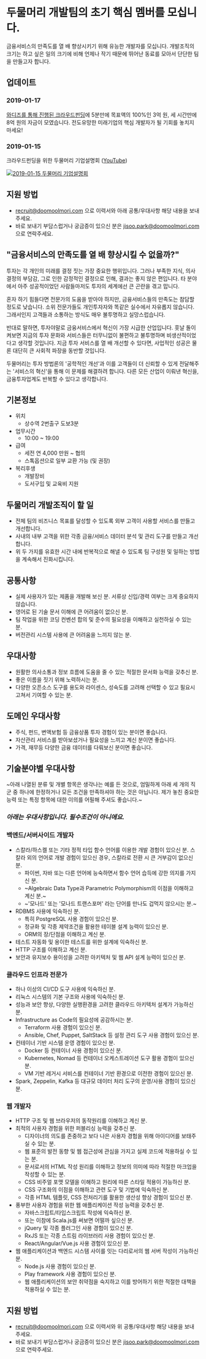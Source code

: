  # 두물머리 개발팀의 초기 핵심 멤버를 모십니다.

금융서비스의 만족도를 열 배 향상시키기 위해 유능한 개발자를 모십니다. 개발조직의 크기는 하고 싶은 일의 크기에 비해 언제나 작기 때문에 뛰어난 동료를 모아서 단단한 팀을 만들고자 합니다.

## 업데이트

### 2019-01-17

[와디즈를 통해 진행된 크라우드펀딩](https://www.wadiz.kr/web/equity/campaign/1206)에 5분만에 목표액의 100%인 3억 원, 세 시간만에 8억 원의 자금이 모였습니다. 전도유망한 미래기업의 핵심 개발자가 될 기회를 놓치지 마세요!

### 2019-01-15

크라우드펀딩을 위한 두물머리 기업설명회 ([YouTube](https://www.youtube.com/watch?v=G-H3wQxxzSM))

[![2019-01-15 두물머리 기업설명회](https://img.youtube.com/vi/G-H3wQxxzSM/0.jpg)](https://www.youtube.com/watch?v=G-H3wQxxzSM)


## 지원 방법

- recruit@doomoolmori.com 으로 이력서와 아래 공통/우대사항 해당 내용을 보내 주세요.
- 바로 보내기 부담스럽거나 궁금증이 있으신 분은 jisoo.park@doomoolmori.com 으로 연락주세요.


## "금융서비스의 만족도를 열 배 향상시킬 수 없을까?"

투자는 각 개인의 미래를 결정 짓는 가장 중요한 행위입니다. 그러나 부족한 지식, 의사결정의 부담감, 그로 인한 감정적인 결정으로 인해, 결과는 좋지 않은 편입니다. 타 분야에서 아주 성공적이었던 사람들마저도 투자의 세계에선 큰 곤란을 겪고 맙니다.

혼자 하기 힘들다면 전문가의 도움을 받아야 하지만, 금융서비스들의 만족도는 참담할 정도로 낮습니다. 소위 전문가들도 개인투자자와 똑같은 실수에서 자유롭지 않습니다. 그래서인지 고객들과 소통하는 방식도 매우 불투명하고 실망스럽습니다. 

반대로 말하면, 투자야말로 금융서비스에서 혁신이 가장 시급한 산업입니다. 훗날 돌이켜보면 지금의 투자 문화와 서비스들은 터무니없이 불편하고 불투명하며 비생산적이었다고 생각할 것입니다. 지금 투자 서비스를 열 배 개선할 수 있다면, 사업적인 성공은 물론 대단히 큰 사회적 파장을 동반할 것입니다. 

두물머리는 투자 방법론의 '공학적인 개선'과 이를 고객들이 더 신뢰할 수 있게 전달해주는 '서비스의 혁신'을 통해 이 문제를 해결하려 합니다. 다른 모든 산업이 이뤄낸 혁신을, 금융투자업계도 반복할 수 있다고 생각합니다.


## 기본정보

- 위치
  - 상수역 2번출구 도보3분
- 업무시간
  - 10:00 ~ 19:00
- 급여
  - 세전 연 4,000 만원 ~ 협의
  - 스톡옵션으로 일부 교환 가능 (및 권장)
- 복리후생
  - 개발장비
  - 도서구입 및 교육비 지원



## 두물머리 개발조직이 할 일

- 전체 팀의 비즈니스 목표를 달성할 수 있도록 외부 고객이 사용할 서비스를 만들고 개선합니다.
- 사내의 내부 고객을 위한 각종 금융/서비스 데이터 분석 및 관리 도구를 만들고 개선합니다.
- 위 두 가지를 유효한 시간 내에 반복적으로 해낼 수 있도록 팀 구성원 및 일하는 방법을 계속해서 진화시킵니다.



## 공통사항

- 실제 사용자가 있는 제품을 개발해 보신 분. 서류상 신입/경력 여부는 크게 중요하지 않습니다.
- 영어로 된 기술 문서 이해에 큰 어려움이 없으신 분.
- 팀 작업을 위한 코딩 컨벤션 합의 및 준수의 필요성을 이해하고 실천하실 수 있는 분.
- 버전관리 시스템 사용에 큰 어려움을 느끼지 않는 분.



## 우대사항

- 원활한 의사소통과 정보 흐름에 도움을 줄 수 있는 적절한 문서화 능력을 갖추신 분.
- 좋은 이름을 짓기 위해 노력하시는 분.
- 다양한 오픈소스 도구를 용도와 라이센스, 성숙도를 고려해 선택할 수 있고 필요시 고쳐서 기여할 수 있는 분.



## 도메인 우대사항

- 주식, 펀드, 변액보험 등 금융상품 투자 경험이 있는 분이면 좋습니다.
- 자산관리 서비스를 받아보셨거나 필요성을 느끼고 계신 분이면 좋습니다.
- 가격, 재무등 다양한 금융 데이터를 다뤄보신 분이면 좋습니다.



## 기술분야별 우대사항

~아래 나열된 분류 및 개별 항목은 생각나는 예를 든 것으로, 엄밀하게 아래 세 개의 직군 중 하나에 한정하거나 모든 조건을 만족하셔야 하는 것은 아닙니다. 제가 놓친 중요한 능력 또는 특정 항목에 대한 이의를 어필해 주셔도 좋습니다.~

### _아래는 우대사항입니다. 필수조건이 아니에요._



### 백엔드/서버사이드 개발자 

- 스칼라/하스켈 또는 기타 정적 타입 함수 언어를 이용한 개발 경험이 있으신 분. 스칼라 외의 언어로 개발 경험이 있으신 경우, 스칼라로 전환 시 큰 거부감이 없으신 분.
  - 파이썬, 자바 또는 다른 언어에 능숙하면서 함수 언어 습득에 강한 의지를 가지신 분.
  - ~Algebraic Data Type과 Parametric Polymorphism의 이점을 이해하고 계신 분.~
  - ~'모나드' 또는 '모나드 트랜스포머' 라는 단어를 만나도 겁먹지 않으시는 분.~
- RDBMS 사용에 익숙하신 분.
  - 특히 PostgreSQL 사용 경험이 있으신 분.
  - 정규화 및 각종 제약조건을 활용한 테이블 설계 능력이 있으신 분.
  - ORM의 장/단점을 이해하고 계신 분.
- 테스트 자동화 및 용이한 테스트를 위한 설계에 익숙하신 분.
- HTTP 구조를 이해하고 계신 분.
- 보안과 유지보수 용이성을 고려한 아키텍처 및 웹 API 설계 능력이 있으신 분.



### 클라우드 인프라 전문가

- 하나 이상의 CI/CD 도구 사용에 익숙하신 분.
- 리눅스 시스템의 기본 구조와 사용에 익숙하신 분.
- 성능과 보안 향상, 다양한 실행환경을 고려한 클라우드 아키텍처 설계가 가능하신 분.
- Infrastructure as Code의 필요성에 공감하시는 분.
  - Terraform 사용 경험이 있으신 분.
  - Ansible, Chef, Puppet, SaltStack 등 설정 관리 도구 사용 경험이 있으신 분.
- 컨테이너 기반 시스템 운영 경험이 있으신 분.
  - Docker 등 컨테이너 사용 경험이 있으신 분.
  - Kubernetes, Nomad 등 컨테이너 오케스트레이션 도구 활용 경험이 있으신 분.
  - VM 기반 레거시 서비스를 컨테이너 기반 환경으로 이전한 경험이 있으신 분.
- Spark, Zeppelin, Kafka 등 대규모 데이터 처리 도구의 운영/사용 경험이 있으신 분.



### 웹 개발자

- HTTP 구조 및 웹 브라우저의 동작원리를 이해하고 계신 분.
- 최적의 사용자 경험을 위한 퍼블리싱 능력을 갖추신 분.
  - 디자이너의 의도를 존중하고 보다 나은 사용자 경험을 위해 아이디어를 보태주실 수 있는 분.
  - 웹 표준의 발전 동향 및 웹 접근성에 관심을 가지고 실제 코드에 적용하실 수 있는 분.
  - 문서로서의 HTML 작성 원리를 이해하고 정보의 의미에 따라 적절한 마크업을 작성할 수 있는 분.
  - CSS 비주얼 포맷 모델을 이해하고 원리에 따른 스타일 적용이 가능하신 분.
  - CSS 구조화의 이점을 이해하고 관련 도구 및 기법에 익숙하신 분.
  - 각종 HTML 템플릿, CSS 전처리기를 활용한 생산성 향상 경험이 있으신 분.
- 풍부한 사용자 경험을 위한 웹 애플리케이션 작성 능력을 갖추신 분.
  - 자바스크립트/타입스크립트 작성에 익숙하신 분.
  - 또는 이참에 Scala.js를 써보면 어떨까 싶으신 분.
  - jQuery 및 각종 플러그인 사용 경험이 있으신 분.
  - RxJS 또는 각종 스트림 라이브러리 사용 경험이 있으신 분.
  - React/Angular/Vue.js 사용 경험이 있으신 분.
- 웹 애플리케이션과 백엔드 시스템 사이를 잇는 다리로서의 웹 서버 작성이 가능하신 분.
  - Node.js 사용 경험이 있으신 분.
  - Play framework 사용 경험이 있으신 분.
  - 웹 애플리케이션의 보안 취약점을 숙지하고 이를 방어하기 위한 적절한 대책을 적용하실 수 있는 분.



## 지원 방법

- recruit@doomoolmori.com 으로 이력서와 위 공통/우대사항 해당 내용을 보내 주세요.
- 바로 보내기 부담스럽거나 궁금증이 있으신 분은 jisoo.park@doomoolmori.com 으로 연락주세요.
